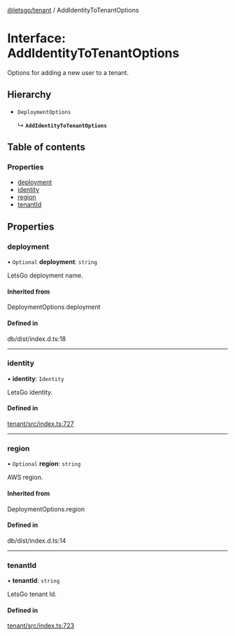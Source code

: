 [@letsgo/tenant](../README.md) / AddIdentityToTenantOptions

# Interface: AddIdentityToTenantOptions

Options for adding a new user to a tenant.

## Hierarchy

- `DeploymentOptions`

  ↳ **`AddIdentityToTenantOptions`**

## Table of contents

### Properties

- [deployment](AddIdentityToTenantOptions.md#deployment)
- [identity](AddIdentityToTenantOptions.md#identity)
- [region](AddIdentityToTenantOptions.md#region)
- [tenantId](AddIdentityToTenantOptions.md#tenantid)

## Properties

### deployment

• `Optional` **deployment**: `string`

LetsGo deployment name.

#### Inherited from

DeploymentOptions.deployment

#### Defined in

db/dist/index.d.ts:18

___

### identity

• **identity**: `Identity`

LetsGo identity.

#### Defined in

[tenant/src/index.ts:727](https://github.com/47chapters/letsgo/blob/5310a6f/packages/tenant/src/index.ts#L727)

___

### region

• `Optional` **region**: `string`

AWS region.

#### Inherited from

DeploymentOptions.region

#### Defined in

db/dist/index.d.ts:14

___

### tenantId

• **tenantId**: `string`

LetsGo tenant Id.

#### Defined in

[tenant/src/index.ts:723](https://github.com/47chapters/letsgo/blob/5310a6f/packages/tenant/src/index.ts#L723)
